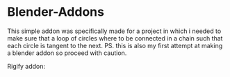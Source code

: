 # Blender-Addons

This simple addon was specifically made for a project in which i needed to make sure that a loop of circles where to be connected in a chain such that each circle is tangent to the next. PS. this is also my first attempt at making a blender addon so proceed with caution.

Rigify addon:
